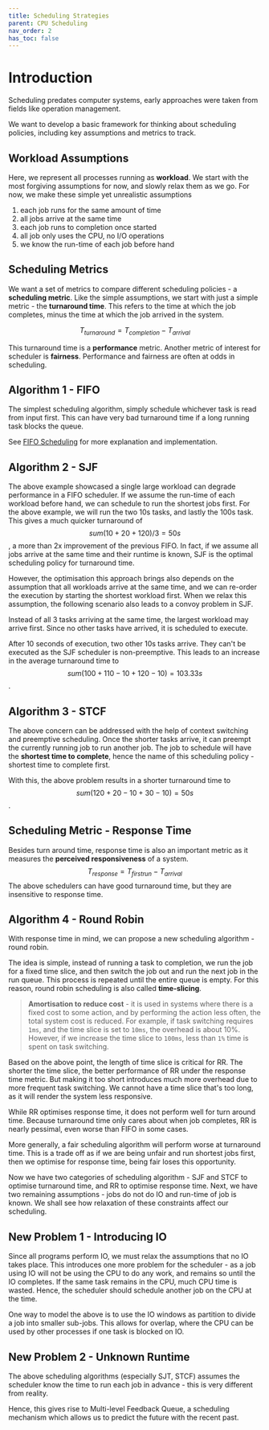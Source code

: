 ```yaml
---
title: Scheduling Strategies
parent: CPU Scheduling
nav_order: 2
has_toc: false
---
```

# Introduction
Scheduling predates computer systems, early approaches were taken from fields like operation management.

We want to develop a basic framework for thinking about scheduling policies, including key assumptions and metrics to track.

## Workload Assumptions
Here, we represent all processes running as **workload**. We start with the most forgiving assumptions for now, and slowly relax them as we go. For now, we make these simple yet unrealistic assumptions
1. each job runs for the same amount of time
2. all jobs arrive at the same time
3. each job runs to completion once started
4. all job only uses the CPU, no I/O operations
5. we know the run-time of each job before hand

## Scheduling Metrics
We want a set of metrics to compare different scheduling policies - a **scheduling metric**. Like the simple assumptions, we start with just a simple metric - the **turnaround time**. This refers to the time at which the job completes, minus the time at which the job arrived in the system.

$$T_{turnaround}=T_{completion} - T_{arrival}$$

This turnaround time is a **performance** metric. Another metric of interest for scheduler is **fairness**. Performance and fairness are often at odds in scheduling.

## Algorithm 1 - FIFO
The simplest scheduling algorithm, simply schedule whichever task is read from input first. This can have very bad turnaround time if a long running task blocks the queue.

See [FIFO Scheduling](https://isbobby.github.io/2-os/2-scheduling/2-1-scheduling-strats/2-fifo.html) for more explanation and implementation.

## Algorithm 2 - SJF
The above example showcased a single large workload can degrade performance in a FIFO scheduler. If we assume the run-time of each workload before hand, we can schedule to run the shortest jobs first. For the above example, we will run the two 10s tasks, and lastly the 100s task. This gives a much quicker turnaround of $$sum(10+20+120)/3=50s$$, a more than 2x improvement of the previous FIFO. In fact, if we assume all jobs arrive at the same time and their runtime is known, SJF is the optimal scheduling policy for turnaround time.

However, the optimisation this approach brings also depends on the assumption that all workloads arrive at the same time, and we can re-order the execution by starting the shortest workload first. When we relax this assumption, the following scenario also leads to a convoy problem in SJF.

Instead of all 3 tasks arriving at the same time, the largest workload may arrive first. Since no other tasks have arrived, it is scheduled to execute.

After 10 seconds of execution, two other 10s tasks arrive. They can't be executed as the SJF scheduler is non-preemptive. This leads to an increase in the average turnaround time to $$sum(100+110-10+120-10)=103.33s$$.

## Algorithm 3 - STCF
The above concern can be addressed with the help of context switching and preemptive scheduling. Once the shorter tasks arrive, it can preempt the currently running job to run another job. The job to schedule will have the **shortest time to complete**, hence the name of this scheduling policy - shortest time to complete first.

With this, the above problem results in a shorter turnaround time to $$sum(120+20-10+30-10)=50s$$.

## Scheduling Metric - Response Time
Besides turn around time, response time is also an important metric as it measures the **perceived responsiveness** of a system.
$$ T_{response} = T_{firstrun} - T_{arrival} $$
The above schedulers can have good turnaround time, but they are insensitive to response time.


## Algorithm 4 - Round Robin
With response time in mind, we can propose a new scheduling algorithm - round robin.

The idea is simple, instead of running a task to completion, we run the job for a fixed time slice, and then switch the job out and run the next job in the run queue. This process is repeated until the entire queue is empty. For this reason, round robin scheduling is also called **time-slicing**.

> **Amortisation to reduce cost** - it is used in systems where there is a fixed cost to some action, and by performing the action less often, the total system cost is reduced. For example, if task switching requires `1ms`, and the time slice is set to `10ms`, the overhead is about 10%. However, if we increase the time slice to `100ms`, less than `1%` time is spent on task switching.

Based on the above point, the length of time slice is critical for RR. The shorter the time slice, the better performance of RR under the response time metric. But making it too short introduces much more overhead due to more frequent task switching. We cannot have a time slice that's too long, as it will render the system less responsive.

While RR optimises response time, it does not perform well for turn around time. Because turnaround time only cares about when job completes, RR is nearly pessimal, even worse than FIFO in some cases.

More generally, a fair scheduling algorithm will perform worse at turnaround time. This is a trade off as if we are being unfair and run shortest jobs first, then we optimise for response time, being fair loses this opportunity.

Now we have two categories of scheduling algorithm - SJF and STCF to optimise turnaround time, and RR to optimise response time. Next, we have two remaining assumptions - jobs do not do IO and run-time of job is known. We shall see how relaxation of these constraints affect our scheduling.

## New Problem 1 - Introducing IO
Since all programs perform IO, we must relax the assumptions that no IO takes place. This introduces one more problem for the scheduler - as a job using IO will not be using the CPU to do any work, and remains so until the IO completes. If the same task remains in the CPU, much CPU time is wasted. Hence, the scheduler should schedule another job on the CPU at the time.

One way to model the above is to use the IO windows as partition to divide a job into smaller sub-jobs. This allows for overlap, where the CPU can be used by other processes if one task is blocked on IO.

## New Problem 2 - Unknown Runtime
The above scheduling algorithms (especially SJT, STCF) assumes the scheduler know the time to run each job in advance - this is very different from reality.

Hence, this gives rise to Multi-level Feedback Queue, a scheduling mechanism which allows us to predict the future with the recent past.